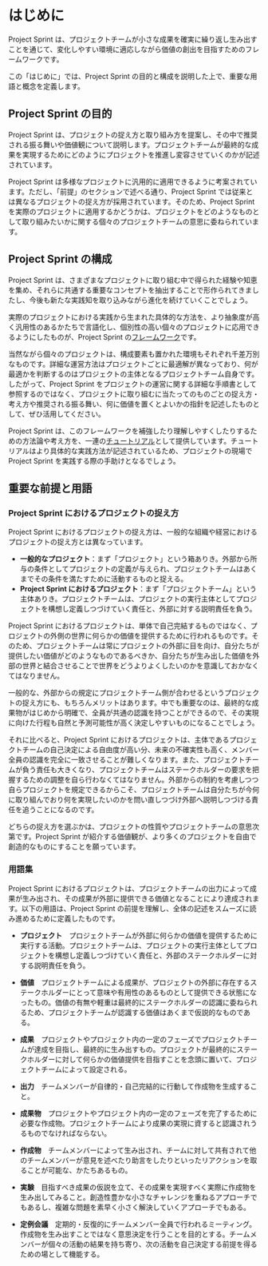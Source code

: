 # はじめに

Project Sprint は、プロジェクトチームが小さな成果を確実に繰り返し生み出すことを通じて、変化しやすい環境に適応しながら価値の創出を目指すためのフレームワークです。

この「はじめに」では、Project Sprint の目的と構成を説明した上で、重要な用語と概念を定義します。

## Project Sprint の目的

Project Sprint は、プロジェクトの捉え方と取り組み方を提案し、その中で推奨される振る舞いや価値観について説明します。プロジェクトチームが最終的な成果を実現するためにどのようにプロジェクトを推進し変容させていくのかが記述されています。

Project Sprint は多様なプロジェクトに汎用的に適用できるように考案されています。ただし、「前提」のセクションで述べる通り、Project Sprint では従来とは異なるプロジェクトの捉え方が採用されています。そのため、Project Sprint を実際のプロジェクトに適用するかどうかは、プロジェクトをどのようなものとして取り組みたいかに関する個々のプロジェクトチームの意思に委ねられています。

## Project Sprint の構成

Project Sprint は、さまざまなプロジェクトに取り組む中で得られた経験や知恵を集め、それらに共通する重要なコンセプトを抽出することで形作られてきましたし、今後も新たな実践知を取り込みながら進化を続けていくことでしょう。

実際のプロジェクトにおける実践から生まれた具体的な方法を、より抽象度が高く汎用性のあるかたちで言語化し、個別性の高い個々のプロジェクトに応用できるようにしたものが、Project Sprint の[フレームワーク](framework.md)です。

当然ながら個々のプロジェクトは、構成要素も置かれた環境もそれぞれ千差万別なものです。詳細な運営方法はプロジェクトごとに最適解が異なっており、何が最適かを判断するのはプロジェクトの主体となるプロジェクトチーム自身です。したがって、Project Sprint をプロジェクトの運営に関する詳細な手順書として参照するのではなく、プロジェクトに取り組むに当たってのものごとの捉え方・考え方や推奨される振る舞い、何に価値を置くとよいかの指針を記述したものとして、ぜひ活用してください。

Project Sprint は、このフレームワークを補強したり理解しやすくしたりするための方法論や考え方を、一連の[チュートリアル](tutorial/README.md)として提供しています。チュートリアルはより具体的な実践方法が記述されているため、プロジェクトの現場でProject Sprint を実践する際の手助けとなるでしょう。

## 重要な前提と用語

### Project Sprint におけるプロジェクトの捉え方

Project Sprint におけるプロジェクトの捉え方は、一般的な組織や経営におけるプロジェクトの捉え方とは異なっています。

- **一般的なプロジェクト**：まず「プロジェクト」という箱ありき。外部から所与の条件としてプロジェクトの定義が与えられ、プロジェクトチームはあくまでその条件を満たすために活動するものと捉える。
- **Project Sprint におけるプロジェクト**：まず「プロジェクトチーム」という主体ありき。プロジェクトチームは、プロジェクトの実行主体としてプロジェクトを構想し定義しつづけていく責任と、外部に対する説明責任を負う。

Project Sprint におけるプロジェクトは、単体で自己完結するものではなく、プロジェクトの外側の世界に何らかの価値を提供するために行われるものです。そのため、プロジェクトチームは常にプロジェクトの外部に目を向け、自分たちが提供したい価値がどのようなものであるべきか、自分たちが生み出した価値を外部の世界と結合させることで世界をどうよりよくしたいのかを意識しておかなくてはなりません。

一般的な、外部からの規定にプロジェクトチーム側が合わせるというプロジェクトの捉え方にも、もちろんメリットはあります。中でも重要なのは、最終的な成果物がはじめから明確で、全員が共通の認識を持つことができるので、その実現に向けた行程も自然と予測可能性が高く決定しやすいものになることでしょう。

それに比べると、Project Sprint におけるプロジェクトは、主体であるプロジェクトチームの自己決定による自由度が高い分、未来の不確実性も高く、メンバー全員の認識を完全に一致させることが難しくなります。また、プロジェクトチームが負う責任も大きくなり、プロジェクトチームはステークホルダーの要求を把握するための調整を自ら行わなくてはなりません。外部からの制約を考慮しつつ自らプロジェクトを規定できるからこそ、プロジェクトチームは自分たちが今何に取り組んでおり何を実現したいのかを問い直しつづけ外部へ説明しつづける責任を追うことになるのです。

どちらの捉え方を選ぶかは、プロジェクトの性質やプロジェクトチームの意思次第です。Project Sprint が紹介する価値観が、より多くのプロジェクトを自由で創造的なものにすることを願っています。

### 用語集

Project Sprint におけるプロジェクトは、プロジェクトチームの出力によって成果が生み出され、その成果が外部に提供できる価値となることにより達成されます。以下の用語は、Project Sprint の前提を理解し、全体の記述をスムーズに読み進めるために定義したものです。

- **プロジェクト**　プロジェクトチームが外部に何らかの価値を提供するために実行する活動。プロジェクトチームは、プロジェクトの実行主体としてプロジェクトを構想し定義しつづけていく責任と、外部のステークホルダーに対する説明責任を負う。

- **価値**　プロジェクトチームによる成果が、プロジェクトの外部に存在するステークホルダーにとって意味や有用性のあるものとして提供できる状態になったもの。価値の有無や軽重は最終的にステークホルダーの認識に委ねられるため、プロジェクトチームが認識する価値はあくまで仮説的なものである。

- **成果**　プロジェクトやプロジェクト内の一定のフェーズでプロジェクトチームが達成を目指し、最終的に生み出すもの。プロジェクトが最終的にステークホルダーに対して何らかの価値提供を目指すことを念頭に置いて、プロジェクトチームによって設定される。

- **出力**　チームメンバーが自律的・自己完結的に行動して作成物を生成すること。

- **成果物**　プロジェクトやプロジェクト内の一定のフェーズを完了するために必要な作成物。プロジェクトチームにより成果の実現に資すると認識されうるものでなければならない。

- **作成物**　チームメンバーによって生み出され、チームに対して共有されて他のチームメンバーが意見を述べたり助言をしたりといったリアクションを取ることが可能な、かたちあるもの。

- **実験**　目指すべき成果の仮説を立て、その成果を実現すべく実際に作成物を生み出してみること。創造性豊かな小さなチャレンジを重ねるアプローチでもあるし、複雑な問題を素早く小さく解決していくアプローチでもある。

- **定例会議**　定期的・反復的にチームメンバー全員で行われるミーティング。作成物を生み出すことではなく意思決定を行うことを目的とする。チームメンバーが個々の活動の結果を持ち寄り、次の活動を自己決定する前提を得るための場として機能する。
